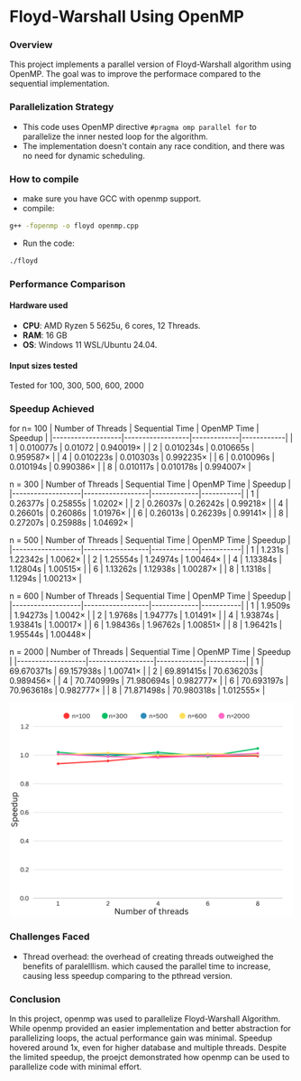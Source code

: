 # Floyd-Warshall Using OpenMP
### Overview
This project implements a parallel version of Floyd-Warshall algorithm using OpenMP. The goal was to improve the performace compared to the sequential implementation.
### Parallelization Strategy
- This code uses OpenMP directive `#pragma omp parallel for` to parallelize the inner nested loop for the algorithm.
- The implementation doesn't contain any race condition, and there was no need for dynamic scheduling.
### How to compile 
- make sure you have GCC with openmp support.
- compile:
```bash
g++ -fopenmp -o floyd openmp.cpp
```
- Run the code:
```bash
./floyd
```

### Performance Comparison
#### Hardware used
- **CPU**: AMD Ryzen 5 5625u, 6 cores, 12 Threads.
- **RAM**: 16 GB
- **OS**: Windows 11 WSL/Ubuntu 24.04.
#### Input sizes tested 
Tested for 100, 300, 500, 600, 2000

### Speedup Achieved
for n= 100
| Number of Threads | Sequential Time  | OpenMP Time | Speedup    | 
|-------------------|------------------|-------------|------------|
| 1                 | 0.010077s        | 0.01072     | 0.940019×  |
| 2                 | 0.010234s        | 0.010665s   | 0.959587×  |
| 4                 | 0.010223s        | 0.010303s   | 0.992235×  |
| 6                 | 0.010096s        | 0.010194s   | 0.990386×  |
| 8                 | 0.010117s        | 0.010178s   | 0.994007×  |

n = 300
| Number of Threads | Sequential Time   | OpenMP Time | Speedup   |
|-------------------|------------------|-------------|-----------|
| 1                 | 0.26377s         | 0.25855s    | 1.0202×   |
| 2                 | 0.26037s         | 0.26242s    | 0.99218×  |
| 4                 | 0.26601s         | 0.26086s    | 1.01976×  |
| 6                 | 0.26013s         | 0.26239s    | 0.99141×  |
| 8                 | 0.27207s         | 0.25988s    | 1.04692×  |

n = 500
| Number of Threads | Sequential Time  | OpenMP Time | Speedup   |
|-------------------|------------------|-------------|-----------|
| 1                 | 1.231s           | 1.22342s    | 1.0062×   |
| 2                 | 1.25554s         | 1.24974s    | 1.00464×  |
| 4                 | 1.13384s         | 1.12804s    | 1.00515×  |
| 6                 | 1.13262s         | 1.12938s    | 1.00287×  |
| 8                 | 1.1318s          | 1.1294s     | 1.00213×  |

n = 600
| Number of Threads | Sequential Time  | OpenMP Time | Speedup   |
|-------------------|------------------|-------------|-----------|
| 1                 | 1.9509s          | 1.94273s    | 1.0042×   |
| 2                 | 1.9768s          | 1.94777s    | 1.01491×  |
| 4                 | 1.93874s         | 1.93841s    | 1.00017×  |
| 6                 | 1.98436s         | 1.96762s    | 1.00851×  |
| 8                 | 1.96421s         | 1.95544s    | 1.00448×  |

n = 2000
| Number of Threads | Sequential Time  | OpenMP Time | Speedup   |
|-------------------|------------------|-------------|-----------|
| 1                 | 69.670371s       | 69.157938s  | 1.00741×  |
| 2                 | 69.891415s       | 70.636203s  | 0.989456× |
| 4                 | 70.740999s       | 71.980694s  | 0.982777× |
| 6                 | 70.693197s       | 70.963618s  | 0.982777× |
| 8                 | 71.871498s       | 70.980318s  | 1.012555× |


![speedup graph](Speedup.png)


### Challenges Faced
- Thread overhead: the overhead of creating threads outweighed the benefits of paralelllism. which caused the parallel time to increase, causing less speedup comparing to the pthread version.

### Conclusion 
In this project, openmp was used to parallelize Floyd-Warshall Algorithm. While openmp provided an easier implementation and better abstraction for parallelizing loops, the actual performance gain was minimal. Speedup hovered around 1x, even for higher database and multiple threads.
Despite the limited speedup, the proejct demonstrated how openmp can be used to parallelize code with minimal effort.
